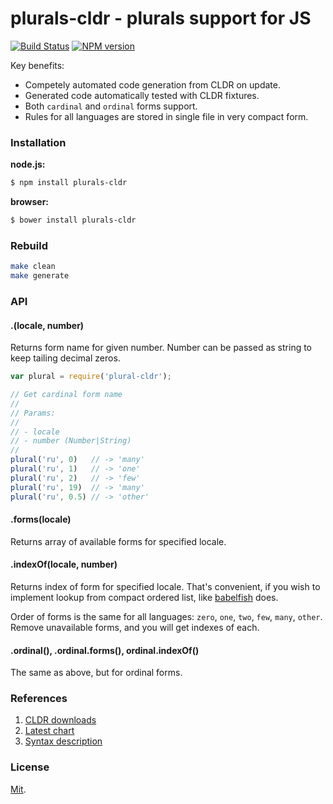 plurals-cldr - plurals support for JS
=====================================

[![Build Status](https://travis-ci.org/nodeca/plurals-cldr.svg?branch=master)](https://travis-ci.org/nodeca/plurals-cldr)
[![NPM version](https://img.shields.io/npm/v/plurals-cldr.svg)](https://www.npmjs.org/package/plurals-cldr)

Key benefits:

- Competely automated code generation from CLDR on update.
- Generated code automatically tested with CLDR fixtures.
- Both `cardinal` and `ordinal` forms support.
- Rules for all languages are stored in single file in very compact form.


### Installation

__node.js:__

```bash
$ npm install plurals-cldr
```

__browser:__

```bash
$ bower install plurals-cldr
```

### Rebuild

```bash
make clean
make generate
```

### API

#### .(locale, number)

Returns form name for given number. Number can be passed as string to keep
tailing decimal zeros.

```js
var plural = require('plural-cldr');

// Get cardinal form name
//
// Params:
//
// - locale
// - number (Number|String)
//
plural('ru', 0)   // -> 'many'
plural('ru', 1)   // -> 'one'
plural('ru', 2)   // -> 'few'
plural('ru', 19)  // -> 'many'
plural('ru', 0.5) // -> 'other'
```


#### .forms(locale)

Returns array of available forms for specified locale.


#### .indexOf(locale, number)

Returns index of form for specified locale. That's convenient, if you wish
to implement lookup from compact ordered list, like
[babelfish](https://github.com/nodeca/babelfish/) does.

Order of forms is the same for all languages: `zero`, `one`, `two`, `few`,
`many`, `other`. Remove unavailable forms, and you will get indexes of each.


#### .ordinal(), .ordinal.forms(), ordinal.indexOf()

The same as above, but for ordinal forms.


### References

1. [CLDR downloads](http://cldr.unicode.org/index/downloads)
2. [Latest chart](http://www.unicode.org/cldr/charts/latest/supplemental/language_plural_rules.html)
3. [Syntax description](http://www.unicode.org/reports/tr35/tr35-numbers.html#Language_Plural_Rules)


### License

[Mit](https://github.com/nodeca/plurals-cldr.tools/blob/master/LICENSE).
